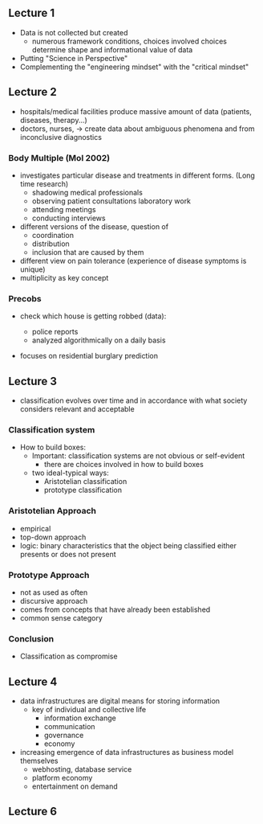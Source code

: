 ## Lecture 1
- Data is not collected but created
    - numerous framework conditions, choices involved
    choices determine shape and informational value of data
- Putting "Science in Perspective"
- Complementing the "engineering mindset" with the "critical mindset"

## Lecture 2 
- hospitals/medical facilities produce massive amount of data (patients, diseases, therapy...)
- doctors, nurses, $\rightarrow$ create data about ambiguous phenomena and from inconclusive diagnostics

### Body Multiple (Mol 2002)
- investigates particular disease and treatments in different forms. (Long time research)
    - shadowing medical professionals
    - observing patient consultations
    laboratory work
    - attending meetings
    - conducting interviews
- different versions of the disease, question of 
    - coordination
    - distribution
    - inclusion that are caused by them
- different view on pain tolerance (experience of disease symptoms is unique)
- multiplicity as key concept

### Precobs
- check which house is getting robbed (data):
    - police reports
    - analyzed algorithmically on a daily basis

- focuses on residential burglary prediction

## Lecture 3
- classification evolves over time and in accordance with what society considers relevant and acceptable

### Classification system
- How to build boxes:
    - Important: classification systems are not obvious or self-evident
        - there are choices involved in how to build boxes
    - two ideal-typical ways:
        - Aristotelian classification
        - prototype classification

### Aristotelian Approach
- empirical
- top-down approach
- logic: binary characteristics that the object being classified either presents or does not present

### Prototype Approach
- not as used as often
- discursive approach
- comes from concepts that have already been established
- common sense category

### Conclusion
- Classification as compromise

## Lecture 4
- data infrastructures are digital means for storing information
    - key of individual and collective life
        - information exchange
        - communication
        - governance
        - economy
- increasing emergence of data infrastructures as business model themselves
    - webhosting, database service
    - platform economy
    - entertainment on demand

## Lecture 6


